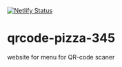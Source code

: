 [![Netlify Status](https://api.netlify.com/api/v1/badges/5025d18e-eb2d-4cc4-ac5c-25250334c615/deploy-status)](https://app.netlify.com/sites/345pizza/deploys)
# qrcode-pizza-345
website for menu for QR-code scaner
